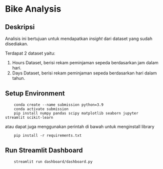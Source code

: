 # Bike Analysis 

## Deskripsi
Analisis ini bertujuan untuk mendapatkan *insight* dari dataset yang sudah disediakan.

Terdapat 2 dataset yaitu:
1. Hours Dataset, berisi rekam peminjaman sepeda berdasarkan jam dalam hari.
1. Days Dataset, berisi rekam peminjaman sepeda berdasarkan hari dalam tahun.

## Setup Environment

```
    conda create --name submission python=3.9
    conda activate submission
    pip install numpy pandas scipy matplotlib seaborn jupyter streamlit scikit-learn 
```

atau dapat juga menggunakan perintah di bawah untuk menginstall library

```
    pip install -r requirements.txt
```

## Run Streamlit Dashboard
```
    streamlit run dashboard/dashboard.py
```